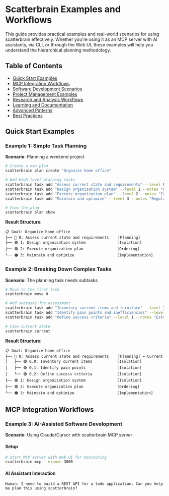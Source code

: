 # Scatterbrain Examples and Workflows

This guide provides practical examples and real-world scenarios for using scatterbrain effectively. Whether you're using it as an MCP server with AI assistants, via CLI, or through the Web UI, these examples will help you understand the hierarchical planning methodology.

## Table of Contents

- [Quick Start Examples](#quick-start-examples)
- [MCP Integration Workflows](#mcp-integration-workflows)
- [Software Development Scenarios](#software-development-scenarios)
- [Project Management Examples](#project-management-examples)
- [Research and Analysis Workflows](#research-and-analysis-workflows)
- [Learning and Documentation](#learning-and-documentation)
- [Advanced Patterns](#advanced-patterns)
- [Best Practices](#best-practices)

## Quick Start Examples

### Example 1: Simple Task Planning

**Scenario**: Planning a weekend project

```bash
# Create a new plan
scatterbrain plan create "Organize home office"

# Add high-level planning tasks
scatterbrain task add "Assess current state and requirements" --level 0 --notes "Evaluate current setup and identify needs"
scatterbrain task add "Design organization system" --level 1 --notes "Plan storage solutions and workflow"
scatterbrain task add "Execute organization plan" --level 2 --notes "Implement the designed system"
scatterbrain task add "Maintain and optimize" --level 3 --notes "Regular maintenance and improvements"

# View the plan
scatterbrain plan show
```

**Result Structure**:
```
📋 Goal: Organize home office
├── 🔵 0: Assess current state and requirements    [Planning]
├── 🟣 1: Design organization system              [Isolation]
├── 🟢 2: Execute organization plan               [Ordering]
└── 🟠 3: Maintain and optimize                   [Implementation]
```

### Example 2: Breaking Down Complex Tasks

**Scenario**: The planning task needs subtasks

```bash
# Move to the first task
scatterbrain move 0

# Add subtasks for assessment
scatterbrain task add "Inventory current items and furniture" --level 1 --notes "Catalog all items and their current locations"
scatterbrain task add "Identify pain points and inefficiencies" --level 1 --notes "Document workflow problems and bottlenecks"
scatterbrain task add "Define success criteria" --level 1 --notes "Establish measurable goals for the organization project"

# View current state
scatterbrain current
```

**Result Structure**:
```
📋 Goal: Organize home office
├── 🔵 0: Assess current state and requirements    [Planning] ← Current
│   ├── 🟣 0.0: Inventory current items           [Isolation]
│   ├── 🟣 0.1: Identify pain points              [Isolation]
│   └── 🟣 0.2: Define success criteria           [Isolation]
├── 🟣 1: Design organization system              [Isolation]
├── 🟢 2: Execute organization plan               [Ordering]
└── 🟠 3: Maintain and optimize                   [Implementation]
```

## MCP Integration Workflows

### Example 3: AI-Assisted Software Development

**Scenario**: Using Claude/Cursor with scatterbrain MCP server

#### Setup
```bash
# Start MCP server with Web UI for monitoring
scatterbrain mcp --expose 3000
```

#### AI Assistant Interaction
```
Human: I need to build a REST API for a todo application. Can you help me plan this using scatterbrain? 